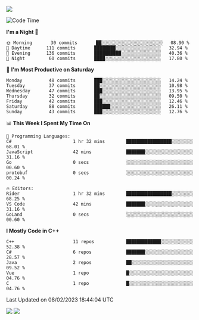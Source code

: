 ![](https://komarev.com/ghpvc/?username=lilpidgey&color=red)
<!--START_SECTION:waka-->
![Code Time](http://img.shields.io/badge/Code%20Time-1%2C485%20hrs%206%20mins-blue)

**I'm a Night 🦉** 

```text
🌞 Morning       30 commits       ██░░░░░░░░░░░░░░░░░░░░░░░   08.90 % 
🌆 Daytime      111 commits       ████████░░░░░░░░░░░░░░░░░   32.94 % 
🌃 Evening      136 commits       ██████████░░░░░░░░░░░░░░░   40.36 % 
🌙 Night         60 commits       ████░░░░░░░░░░░░░░░░░░░░░   17.80 % 

```
📅 **I'm Most Productive on Saturday** 

```text
Monday          48 commits       ███░░░░░░░░░░░░░░░░░░░░░░   14.24 % 
Tuesday         37 commits       ██░░░░░░░░░░░░░░░░░░░░░░░   10.98 % 
Wednesday       47 commits       ███░░░░░░░░░░░░░░░░░░░░░░   13.95 % 
Thursday        32 commits       ██░░░░░░░░░░░░░░░░░░░░░░░   09.50 % 
Friday          42 commits       ███░░░░░░░░░░░░░░░░░░░░░░   12.46 % 
Saturday        88 commits       ██████░░░░░░░░░░░░░░░░░░░   26.11 % 
Sunday          43 commits       ███░░░░░░░░░░░░░░░░░░░░░░   12.76 % 

```


📊 **This Week I Spent My Time On** 

```text
💬 Programming Languages: 
C#                       1 hr 32 mins        █████████████████░░░░░░░░   68.01 % 
JavaScript               42 mins             ███████░░░░░░░░░░░░░░░░░░   31.16 % 
Go                       0 secs              ░░░░░░░░░░░░░░░░░░░░░░░░░   00.60 % 
protobuf                 0 secs              ░░░░░░░░░░░░░░░░░░░░░░░░░   00.24 % 

🔥 Editors: 
Rider                    1 hr 32 mins        █████████████████░░░░░░░░   68.25 % 
VS Code                  42 mins             ███████░░░░░░░░░░░░░░░░░░   31.16 % 
GoLand                   0 secs              ░░░░░░░░░░░░░░░░░░░░░░░░░   00.60 % 

```

**I Mostly Code in C++** 

```text
C++                      11 repos            █████████████░░░░░░░░░░░░   52.38 % 
C#                       6 repos             ███████░░░░░░░░░░░░░░░░░░   28.57 % 
Java                     2 repos             ██░░░░░░░░░░░░░░░░░░░░░░░   09.52 % 
Vue                      1 repo              █░░░░░░░░░░░░░░░░░░░░░░░░   04.76 % 
C                        1 repo              █░░░░░░░░░░░░░░░░░░░░░░░░   04.76 % 

```



 Last Updated on 08/02/2023 18:44:04 UTC
<!--END_SECTION:waka-->
![](https://hit.yhype.me/github/profile?user_id=42968544)
![](https://komarev.com/ghpvc/?lilpidgey)
